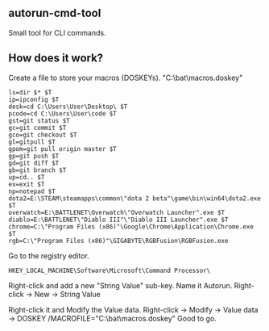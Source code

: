 ## autorun-cmd-tool

Small tool for CLI commands.

## How does it work?

Create a file to store your macros (DOSKEYs).
"C:\bat\macros.doskey"
```
ls=dir $* $T
ip=ipconfig $T
desk=cd C:\Users\User\Desktop\ $T
pcode=cd C:\Users\User\code $T
gst=git status $T
gc=git commit $T
gco=git checkout $T
gl=gitpull $T
gpom=git pull origin master $T
gp=git push $T
gd=git diff $T
gb=git branch $T
up=cd.. $T
ex=exit $T
np=notepad $T
dota2=E:\STEAM\steamapps\common\"dota 2 beta"\game\bin\win64\dota2.exe $T
overwatch=E:\BATTLENET\Overwatch\"Overwatch Launcher".exe $T
diablo=E:\BATTLENET\"Diablo III"\"Diablo III Launcher".exe $T
chrome=C:\"Program Files (x86)"\Google\Chrome\Application\Chrome.exe $T
rgb=C:\"Program Files (x86)"\GIGABYTE\RGBFusion\RGBFusion.exe
```
Go to the registry editor.
```
HKEY_LOCAL_MACHINE\Software\Microsoft\Command Processor\
```
Right-click and add a new "String Value" sub-key. Name it Autorun.
Right-click -> New -> String Value

Right-click it and Modify the Value data.
Right-click -> Modify -> Value data -> DOSKEY /MACROFILE="C:\bat\macros.doskey"
Good to go.
